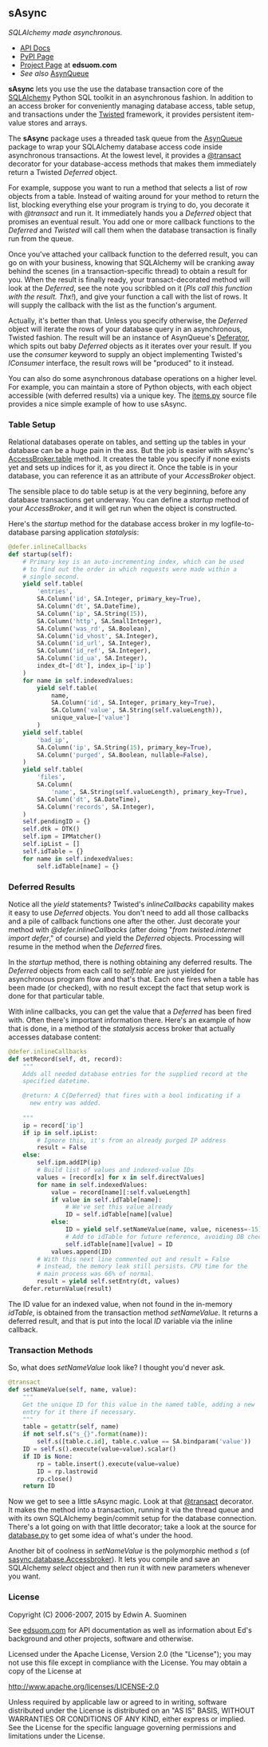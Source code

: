 ## sAsync
*SQLAlchemy made asynchronous.*

* [API Docs](http://edsuom.com/sAsync/sasync.html)
* [PyPI Page](https://pypi.org/project/sAsync/)
* [Project Page](http://edsuom.com/sAsync.html) at **edsuom.com**
* *See also* [AsynQueue](http://edsuom.com/AsynQueue.html)

**sAsync** lets you use the use the database transaction core of the
[SQLAlchemy](http://www.sqlalchemy.org/) Python SQL toolkit in an
asynchronous fashion. In addition to an access broker for conveniently
managing database access, table setup, and transactions under the
[Twisted](http://twistedmatrix.com) framework, it provides persistent
item-value stores and arrays.

The **sAsync** package uses a threaded task queue from the
[AsynQueue](http://edsuom.com/AsynQueue.html) package to wrap your
SQLAlchemy database access code inside asynchronous transactions. At
the lowest level, it provides a
[@transact](http://edsuom.com/sAsync/sasync.database.html#transaction)
decorator for your database-access methods that makes them immediately
return a Twisted *Deferred* object.

For example, suppose you want to run a method that selects a list of
row objects from a table. Instead of waiting around for your method to
return the list, blocking everything else your program is trying to
do, you decorate it with *@transact* and run it. It immediately hands
you a *Deferred* object that promises an eventual result. You add one
or more callback functions to the *Deferred* and *Twisted* will call
them when the database transaction is finally run from the queue.

Once you've attached your callback function to the deferred result,
you can go on with your business, knowing that SQLAlchemy will be
cranking away behind the scenes (in a transaction-specific thread) to
obtain a result for you. When the result is finally ready, your
transact-decorated method will look at the *Deferred*, see the note
you scribbled on it (*Pls call this function with the result. Thx!*),
and give your function a call with the list of rows. It will supply
the callback with the list as the function's argument.

Actually, it's better than that. Unless you specify otherwise, the
*Deferred* object will iterate the rows of your database query in an
asynchronous, Twisted fashion. The result will be an instance of
AsynQueue's
[Deferator](http://edsuom.com/AsynQueue/asynqueue.iteration.Deferator.html),
which spits out baby *Deferred* objects as it iterates over your
result. If you use the *consumer* keyword to supply an object
implementing Twisted's *IConsumer* interface, the result rows will be
"produced" to it instead.

You can also do some asynchronous database operations on a higher
level. For example, you can maintain a store of Python objects, with
each object accessible (with deferred results) via a unique key. The
[items.py](http://edsuom.com/sAsync/items.py.html) source file
provides a nice simple example of how to use sAsync.


### Table Setup

Relational databases operate on tables, and setting up the tables in
your database can be a huge pain in the ass. But the job is easier
with sAsync's
[AccessBroker.table](http://edsuom.com/sAsync/sasync.database.AccessBroker.html#table)
method. It creates the table you specify if none exists yet and sets
up indices for it, as you direct it. Once the table is in your
database, you can reference it as an attribute of your *AccessBroker*
object.

The sensible place to do table setup is at the very beginning, before
any database transactions get underway. You can define a *startup*
method of your *AccessBroker*, and it will get run when the object is
constructed.

Here's the *startup* method for the database access broker in my
logfile-to-database parsing application *statalysis*:

```python
@defer.inlineCallbacks
def startup(self):
    # Primary key is an auto-incrementing index, which can be used
    # to find out the order in which requests were made within a
    # single second.
    yield self.table(
        'entries',
        SA.Column('id', SA.Integer, primary_key=True),
        SA.Column('dt', SA.DateTime),
        SA.Column('ip', SA.String(15)),
        SA.Column('http', SA.SmallInteger),
        SA.Column('was_rd', SA.Boolean),
        SA.Column('id_vhost', SA.Integer),
        SA.Column('id_url', SA.Integer),
        SA.Column('id_ref', SA.Integer),
        SA.Column('id_ua', SA.Integer),
        index_dt=['dt'], index_ip=['ip']
    )
    for name in self.indexedValues:
        yield self.table(
            name,
            SA.Column('id', SA.Integer, primary_key=True),
            SA.Column('value', SA.String(self.valueLength)),
            unique_value=['value']
        )
    yield self.table(
        'bad_ip',
        SA.Column('ip', SA.String(15), primary_key=True),
        SA.Column('purged', SA.Boolean, nullable=False),
    )
    yield self.table(
        'files',
        SA.Column(
            'name', SA.String(self.valueLength), primary_key=True),
        SA.Column('dt', SA.DateTime),
        SA.Column('records', SA.Integer),
    )
    self.pendingID = {}
    self.dtk = DTK()
    self.ipm = IPMatcher()
    self.ipList = []
    self.idTable = {}
    for name in self.indexedValues:
        self.idTable[name] = {}
```

### Deferred Results

Notice all the *yield* statements? Twisted's *inlineCallbacks*
capability makes it easy to use *Deferred* objects. You don't need to
add all those callbacks and a pile of callback functions one after the
other. Just decorate your method with *@defer.inlineCallbacks* (after
doing "*from twisted.internet import defer*," of course) and yield the 
*Deferred* objects. Processing will resume in the method when the 
*Deferred* fires.

In the *startup* method, there is nothing obtaining any deferred
results. The *Deferred* objects from each call to *self.table* are
just yielded for asynchronous program flow and that's that. Each one
fires when a table has been made (or checked), with no result except
the fact that setup work is done for that particular table.

With inline callbacks, you can get the value that a *Deferred* has
been fired with. Often there's important information there. Here's an
example of how that is done, in a method of the *statalysis* access
broker that actually accesses database content:

```python
@defer.inlineCallbacks
def setRecord(self, dt, record):
    """
    Adds all needed database entries for the supplied record at the
    specified datetime.

    @return: A C{Deferred} that fires with a bool indicating if a
      new entry was added.
    
    """
    ip = record['ip']
    if ip in self.ipList:
        # Ignore this, it's from an already purged IP address
        result = False
    else:
        self.ipm.addIP(ip)
        # Build list of values and indexed-value IDs
        values = [record[x] for x in self.directValues]
        for name in self.indexedValues:
            value = record[name][:self.valueLength]
            if value in self.idTable[name]:
                # We've set this value already
                ID = self.idTable[name][value]
            else:
                ID = yield self.setNameValue(name, value, niceness=-15)
                # Add to idTable for future reference, avoiding DB checks
                self.idTable[name][value] = ID
            values.append(ID)
        # With this next line commented out and result = False
        # instead, the memory leak still persists. CPU time for the
        # main process was 66% of normal.
        result = yield self.setEntry(dt, values)
    defer.returnValue(result)
```

The ID value for an indexed value, when not found in the in-memory
*idTable*, is obtained from the transaction method *setNameValue*. It
returns a deferred result, and that is put into the local *ID*
variable via the inline callback.


### Transaction Methods

So, what does *setNameValue* look like? I thought you'd never ask.

```python
@transact
def setNameValue(self, name, value):
    """
    Get the unique ID for this value in the named table, adding a new
    entry for it there if necessary.
    """
    table = getattr(self, name)
    if not self.s("s_{}".format(name)):
        self.s([table.c.id], table.c.value == SA.bindparam('value'))
    ID = self.s().execute(value=value).scalar()
    if ID is None:
        rp = table.insert().execute(value=value)
        ID = rp.lastrowid
        rp.close()
    return ID
```

Now we get to see a little sAsync magic. Look at that
[@transact](http://edsuom.com/sAsync/sasync.database.html#transact)
decorator. It makes the method into a transaction, running it via the
thread queue and with its own SQLAlchemy begin/commit setup for the
database connection. There's a lot going on with that little
decorator; take a look at the source for
[database.py](http://edsuom.com/sAsync/database.py.html) to get some
idea of what's under the hood.

Another bit of coolness in *setNameValue* is the polymorphic method
*s* (of
[sasync.database.Accessbroker](http://edsuom.com/sAsync/sasync.database.AccessBroker.html#s)). It
lets you compile and save an SQLAlchemy *select* object and then run
it with new parameters whenever you want.


### License

Copyright (C) 2006-2007, 2015 by Edwin A. Suominen

See [edsuom.com](http://edsuom.com) for API documentation as well as
information about Ed's background and other projects, software and
otherwise.

Licensed under the Apache License, Version 2.0 (the "License");
you may not use this file except in compliance with the
License. You may obtain a copy of the License at

  <http://www.apache.org/licenses/LICENSE-2.0>

Unless required by applicable law or agreed to in writing,
software distributed under the License is distributed on an "AS
IS" BASIS, WITHOUT WARRANTIES OR CONDITIONS OF ANY KIND, either
express or implied. See the License for the specific language
governing permissions and limitations under the License.
